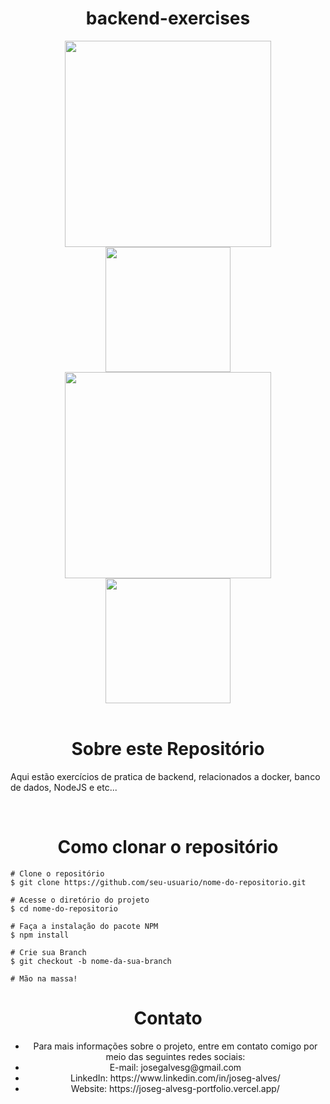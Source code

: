 <h1 align='center'>backend-exercises</h1>

<div align="center">
  <image src="./images/docker-logo.png" width="330"></image>
  <image src="./images/mysql_logo.png" width="200"></image>
  <image src="./images/Nodejs-Logo.png" width="330"></image>
  <image src="./images/typescript.png" width="200"></image>
</div>

<br />

<h1 align="center">Sobre este Repositório</h1>
<p>Aqui estão exercícios de pratica de backend, relacionados a docker, banco de dados, NodeJS e etc...</p>
<br />

<h1 align="center">Como clonar o repositório</h1>

```
# Clone o repositório
$ git clone https://github.com/seu-usuario/nome-do-repositorio.git

# Acesse o diretório do projeto
$ cd nome-do-repositorio

# Faça a instalação do pacote NPM
$ npm install

# Crie sua Branch
$ git checkout -b nome-da-sua-branch

# Mão na massa!
```

<h1 align='center'>Contato</h1>
<ul> 
<li align='center'>Para mais informações sobre o projeto, entre em contato comigo por meio das seguintes redes sociais:</li>
<li align='center'>E-mail: josegalvesg@gmail.com</li>
<li align='center'>LinkedIn: https://www.linkedin.com/in/joseg-alves/</li>
<li align='center'>Website: https://joseg-alvesg-portfolio.vercel.app/</li>
</ul>